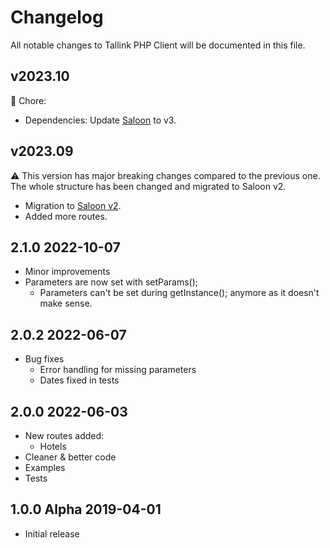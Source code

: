 # Changelog

All notable changes to Tallink PHP Client will be documented in this file.

## v2023.10

🧹 Chore:

- Dependencies: Update [Saloon](https://docs.saloon.dev/) to v3.
  
## v2023.09 

⚠️ This version has major breaking changes compared to the previous one. The whole structure has been changed and migrated to Saloon v2.

- Migration to [Saloon v2](https://docs.saloon.dev/).
- Added more routes.

## 2.1.0 2022-10-07

- Minor improvements
- Parameters are now set with setParams();
  - Parameters can't be set during getInstance(); anymore as it doesn't make sense.

## 2.0.2 2022-06-07
- Bug fixes
  - Error handling for missing parameters
  - Dates fixed in tests

## 2.0.0 2022-06-03

- New routes added:
  - Hotels
- Cleaner & better code
- Examples
- Tests

## 1.0.0 Alpha 2019-04-01

- Initial release